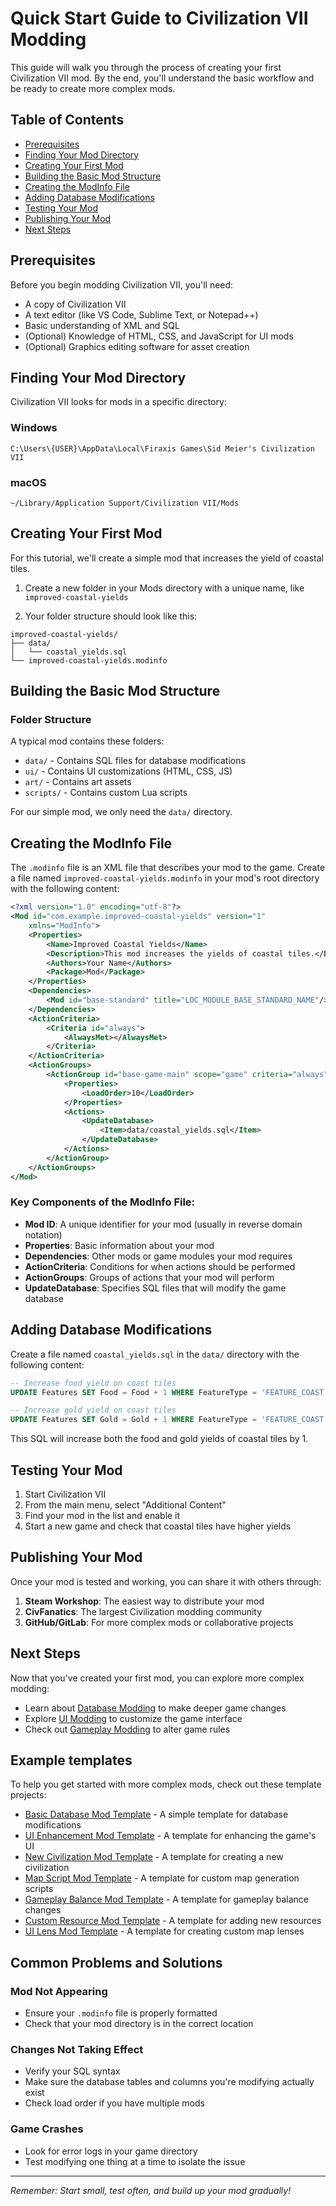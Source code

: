 # Quick Start Guide to Civilization VII Modding

This guide will walk you through the process of creating your first Civilization VII mod. By the end, you'll understand the basic workflow and be ready to create more complex mods.

## Table of Contents

- [Prerequisites](#prerequisites)
- [Finding Your Mod Directory](#finding-your-mod-directory)
- [Creating Your First Mod](#creating-your-first-mod)
- [Building the Basic Mod Structure](#building-the-basic-mod-structure)
- [Creating the ModInfo File](#creating-the-modinfo-file)
- [Adding Database Modifications](#adding-database-modifications)
- [Testing Your Mod](#testing-your-mod)
- [Publishing Your Mod](#publishing-your-mod)
- [Next Steps](#next-steps)

## Prerequisites

Before you begin modding Civilization VII, you'll need:

- A copy of Civilization VII
- A text editor (like VS Code, Sublime Text, or Notepad++)
- Basic understanding of XML and SQL
- (Optional) Knowledge of HTML, CSS, and JavaScript for UI mods
- (Optional) Graphics editing software for asset creation

## Finding Your Mod Directory

Civilization VII looks for mods in a specific directory:

### Windows
```
C:\Users\{USER}\AppData\Local\Firaxis Games\Sid Meier's Civilization VII
```

### macOS
```
~/Library/Application Support/Civilization VII/Mods
```

## Creating Your First Mod

For this tutorial, we'll create a simple mod that increases the yield of coastal tiles.

1. Create a new folder in your Mods directory with a unique name, like `improved-coastal-yields`

2. Your folder structure should look like this:
```
improved-coastal-yields/
├── data/
│   └── coastal_yields.sql
└── improved-coastal-yields.modinfo
```

## Building the Basic Mod Structure

### Folder Structure

A typical mod contains these folders:

- `data/` - Contains SQL files for database modifications
- `ui/` - Contains UI customizations (HTML, CSS, JS)
- `art/` - Contains art assets
- `scripts/` - Contains custom Lua scripts

For our simple mod, we only need the `data/` directory.

## Creating the ModInfo File

The `.modinfo` file is an XML file that describes your mod to the game. Create a file named `improved-coastal-yields.modinfo` in your mod's root directory with the following content:

```xml
<?xml version="1.0" encoding="utf-8"?>
<Mod id="com.example.improved-coastal-yields" version="1"
	xmlns="ModInfo">
	<Properties>
		<Name>Improved Coastal Yields</Name>
		<Description>This mod increases the yields of coastal tiles.</Description>
		<Authors>Your Name</Authors>
		<Package>Mod</Package>
	</Properties>
	<Dependencies>
		<Mod id="base-standard" title="LOC_MODULE_BASE_STANDARD_NAME"/>
	</Dependencies>
	<ActionCriteria>
		<Criteria id="always">
			<AlwaysMet></AlwaysMet>
		</Criteria>
	</ActionCriteria>
	<ActionGroups>
		<ActionGroup id="base-game-main" scope="game" criteria="always">
			<Properties>
				<LoadOrder>10</LoadOrder>
			</Properties>
			<Actions>
				<UpdateDatabase>
					<Item>data/coastal_yields.sql</Item>
				</UpdateDatabase>
			</Actions>
		</ActionGroup>
	</ActionGroups>
</Mod>
```

### Key Components of the ModInfo File:

- **Mod ID**: A unique identifier for your mod (usually in reverse domain notation)
- **Properties**: Basic information about your mod
- **Dependencies**: Other mods or game modules your mod requires
- **ActionCriteria**: Conditions for when actions should be performed
- **ActionGroups**: Groups of actions that your mod will perform
- **UpdateDatabase**: Specifies SQL files that will modify the game database

## Adding Database Modifications

Create a file named `coastal_yields.sql` in the `data/` directory with the following content:

```sql
-- Increase food yield on coast tiles
UPDATE Features SET Food = Food + 1 WHERE FeatureType = 'FEATURE_COAST';

-- Increase gold yield on coast tiles
UPDATE Features SET Gold = Gold + 1 WHERE FeatureType = 'FEATURE_COAST';
```

This SQL will increase both the food and gold yields of coastal tiles by 1.

## Testing Your Mod

1. Start Civilization VII
2. From the main menu, select "Additional Content"
3. Find your mod in the list and enable it
4. Start a new game and check that coastal tiles have higher yields

## Publishing Your Mod

Once your mod is tested and working, you can share it with others through:

1. **Steam Workshop**: The easiest way to distribute your mod
2. **CivFanatics**: The largest Civilization modding community
3. **GitHub/GitLab**: For more complex mods or collaborative projects

## Next Steps

Now that you've created your first mod, you can explore more complex modding:

- Learn about [Database Modding](./database-modding.md) to make deeper game changes
- Explore [UI Modding](./ui-modding.md) to customize the game interface
- Check out [Gameplay Modding](./gameplay-modding.md) to alter game rules

## Example templates

To help you get started with more complex mods, check out these template projects:

- [Basic Database Mod Template](./templates/basic-database-mod/) - A simple template for database modifications
- [UI Enhancement Mod Template](./templates/ui-enhancement-mod/) - A template for enhancing the game's UI
- [New Civilization Mod Template](./templates/new-civilization-mod/) - A template for creating a new civilization
- [Map Script Mod Template](./templates/mapscript-mod/) - A template for custom map generation scripts
- [Gameplay Balance Mod Template](./templates/gameplay-balance-mod/) - A template for gameplay balance changes
- [Custom Resource Mod Template](./templates/custom-resource-mod/) - A template for adding new resources
- [UI Lens Mod Template](./templates/ui-lens-mod/) - A template for creating custom map lenses

## Common Problems and Solutions

### Mod Not Appearing
- Ensure your `.modinfo` file is properly formatted
- Check that your mod directory is in the correct location

### Changes Not Taking Effect
- Verify your SQL syntax
- Make sure the database tables and columns you're modifying actually exist
- Check load order if you have multiple mods

### Game Crashes
- Look for error logs in your game directory
- Test modifying one thing at a time to isolate the issue

---

*Remember: Start small, test often, and build up your mod gradually!* 